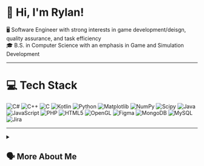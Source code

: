 # 👋 Hi, I'm Rylan!
🖥️ Software Engineer with strong interests in game development/deisgn, quality assurance, and task efficiency<br>🎓 B.S. in Computer Science with an emphasis in Game and Simulation Development

---

# 💻 Tech Stack
![C#](https://img.shields.io/badge/c%23-%23239120.svg?style=for-the-badge&logo=csharp&logoColor=white) ![C++](https://img.shields.io/badge/c++-%2300599C.svg?style=for-the-badge&logo=c%2B%2B&logoColor=white) ![C](https://img.shields.io/badge/c-%2300599C.svg?style=for-the-badge&logo=c&logoColor=white) ![Kotlin](https://img.shields.io/badge/kotlin-%237F52FF.svg?style=for-the-badge&logo=kotlin&logoColor=white) ![Python](https://img.shields.io/badge/python-3670A0?style=for-the-badge&logo=python&logoColor=ffdd54) ![Matplotlib](https://img.shields.io/badge/Matplotlib-%23ffffff.svg?style=for-the-badge&logo=Matplotlib&logoColor=black) ![NumPy](https://img.shields.io/badge/numpy-%23013243.svg?style=for-the-badge&logo=numpy&logoColor=white) ![Scipy](https://img.shields.io/badge/SciPy-%230C55A5.svg?style=for-the-badge&logo=scipy&logoColor=%white) ![Java](https://img.shields.io/badge/java-%23ED8B00.svg?style=for-the-badge&logo=openjdk&logoColor=white) ![JavaScript](https://img.shields.io/badge/javascript-%23323330.svg?style=for-the-badge&logo=javascript&logoColor=%23F7DF1E) ![PHP](https://img.shields.io/badge/php-%23777BB4.svg?style=for-the-badge&logo=php&logoColor=white) ![HTML5](https://img.shields.io/badge/html5-%23E34F26.svg?style=for-the-badge&logo=html5&logoColor=white) ![OpenGL](https://img.shields.io/badge/OpenGL-%23FFFFFF.svg?style=for-the-badge&logo=opengl) ![Figma](https://img.shields.io/badge/figma-%23F24E1E.svg?style=for-the-badge&logo=figma&logoColor=white) ![MongoDB](https://img.shields.io/badge/MongoDB-%234ea94b.svg?style=for-the-badge&logo=mongodb&logoColor=white) ![MySQL](https://img.shields.io/badge/mysql-4479A1.svg?style=for-the-badge&logo=mysql&logoColor=white) ![Jira](https://img.shields.io/badge/jira-%230A0FFF.svg?style=for-the-badge&logo=jira&logoColor=white)

---

<details>
  <summary><h2> 🗣️ More About Me </h2></summary>
  My coding journey kicked off as early as middle school as I became more acquainted with technology (and computer games). This spark of curiosity soon ignited my passion for game design. Being intrigued by my technology and computer science classes throughout middle and high school, I decided to major in computer science with a focus on game and simulation development at Grand Canyon University. During my university years, I also played on the varsity esports team, on which I received a scholarship to captain my school's team through several collegiate leagues. In addition to creating many small game projects using Unity, I also honed my computer science skills both in class and on my own through the creation of tools and experimentation. Now, I'm on the lookout for exciting opportunities in software development and particularly the gaming industry.
</details>
